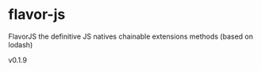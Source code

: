# flavor-js
FlavorJS the definitive JS natives chainable extensions methods (based on lodash)

v0.1.9
